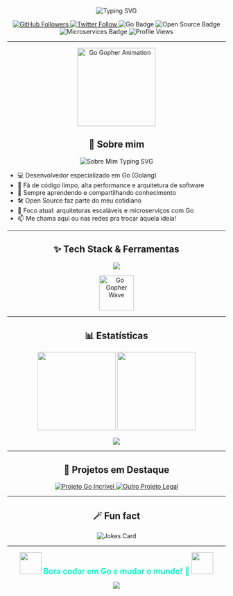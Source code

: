 <!-- Banner animado com SVG -->
<p align="center">
  <img src="https://readme-typing-svg.demolab.com?font=Fira+Code&size=34&duration=3000&pause=500&color=00FFC7&background=1F1B2E00&center=true&vCenter=true&width=700&lines=Salve%2C+dev!+Eu+sou+o+KyriGo!;Go+Lover+%F0%9F%90%BC%E2%9D%A4%EF%B8%8F+Open+Source+Enthusiast+%F0%9F%92%A1;Bem-vindo+ao+meu+GitHub+intergaláctico!+%F0%9F%9A%80" alt="Typing SVG" />
</p>

<!-- Badges de status/contato -->
<p align="center">
  <a href="https://github.com/KyriGo">
    <img src="https://img.shields.io/github/followers/KyriGo?label=Follow&style=social" alt="GitHub Followers"/>
  </a>
  <a href="https://twitter.com/KyriGo">
    <img src="https://img.shields.io/twitter/follow/KyriGo?label=Twitter&style=social" alt="Twitter Follow"/>
  </a>
  <img src="https://img.shields.io/badge/Go-00ADD8?logo=go&logoColor=white&style=flat" alt="Go Badge"/>
  <img src="https://img.shields.io/badge/Open%20Source-%F0%9F%92%A1-blue" alt="Open Source Badge"/>
  <img src="https://img.shields.io/badge/Microservices-%F0%9F%9B%A0-green" alt="Microservices Badge"/>
  <img src="https://komarev.com/ghpvc/?username=KyriGo&style=flat-square&color=brightgreen" alt="Profile Views"/>
</p>

---

<!-- GIF de destaque animado -->
<p align="center">
  <img src="https://media.giphy.com/media/L8K62iTDkzGX6/giphy.gif" width="180" alt="Go Gopher Animation">
</p>

<h2 align="center">👋 Sobre mim</h2>

<div align="center">
  <img src="https://readme-typing-svg.demolab.com?font=Fira+Mono&size=22&pause=1200&color=00FFC7&background=1F1B2E00&center=true&vCenter=true&width=500&lines=Desenvolvedor+Go+apaixonado+por+c%C3%B3digo+limpo;Engenheiro+de+software+buscando+alta+performance;Construindo+microservi%C3%A7os+e+solu%C3%A7%C3%B5es+escal%C3%A1veis;Entusiasta+Open+Source+e+comunidade;Aprendendo+e+ensinando+sempre!" alt="Sobre Mim Typing SVG" />
</div>

- 💻 Desenvolvedor especializado em Go (Golang)
- 🐹 Fã de código limpo, alta performance e arquitetura de software
- 🚀 Sempre aprendendo e compartilhando conhecimento
- 🛠️ Open Source faz parte do meu cotidiano
- 🌱 Foco atual: arquiteturas escaláveis e microserviços com Go
- 📫 Me chama aqui ou nas redes pra trocar aquela ideia!

---

<h2 align="center">✨ Tech Stack & Ferramentas</h2>

<p align="center">
  <img src="https://skillicons.dev/icons?i=go,docker,linux,git,github,vscode,postgres,redis,graphql,aws,azure" />
</p>
<p align="center">
  <img src="https://github.com/KyriGo/KyriGo/assets/GoGopherWave.gif" width="80" alt="Go Gopher Wave" />
</p>

---

<h2 align="center">📊 Estatísticas</h2>

<p align="center">
  <img height="180em" src="https://github-readme-stats.vercel.app/api?username=KyriGo&show_icons=true&theme=tokyonight&include_all_commits=true&count_private=true"/>
  <img height="180em" src="https://github-readme-stats.vercel.app/api/top-langs/?username=KyriGo&layout=compact&langs_count=8&theme=tokyonight"/>
</p>
<p align="center">
  <img src="https://streak-stats.demolab.com/?user=KyriGo&theme=tokyonight&hide_border=true" />
</p>

---

<h2 align="center">🚀 Projetos em Destaque</h2>

<div align="center">
  <a href="https://github.com/KyriGo/projeto-go-incrivel">
    <img src="https://github-readme-stats.vercel.app/api/pin/?username=KyriGo&repo=projeto-go-incrivel&theme=tokyonight" alt="Projeto Go Incrível"/>
  </a>
  <a href="https://github.com/KyriGo/outro-projeto">
    <img src="https://github-readme-stats.vercel.app/api/pin/?username=KyriGo&repo=outro-projeto&theme=tokyonight" alt="Outro Projeto Legal"/>
  </a>
</div>

---

<h2 align="center">🪄 Fun fact</h2>

<p align="center">
  <img src="https://readme-jokes.vercel.app/api?hideBorder&theme=tokyonight&bgColor=%230d1117&textColor=%23fff" alt="Jokes Card" />
</p>

---

<!-- Frase animada final -->
<p align="center">
  <img src="https://media.giphy.com/media/KAq5w47R9rmTuvWOWa/giphy.gif" width="50">
  <b style="font-size: 1.3em; color: #00FFC7;">Bora codar em Go e mudar o mundo! 🚀</b>
  <img src="https://media.giphy.com/media/KAq5w47R9rmTuvWOWa/giphy.gif" width="50">
</p>

<!-- Separador de rodapé animado -->
<p align="center">
  <img src="https://capsule-render.vercel.app/api?type=wave&color=00FFC7&height=80&section=footer" />
</p>
